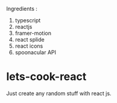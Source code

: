 Ingredients : 
  1. typescript
  2. reactjs
  3. framer-motion
  4. react splide
  5. react icons
  6. spoonacular API

# lets-cook-react

Just create any random stuff with react js.
